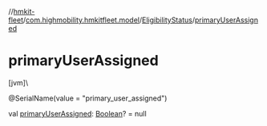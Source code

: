 //[hmkit-fleet](../../../index.md)/[com.highmobility.hmkitfleet.model](../index.md)/[EligibilityStatus](index.md)/[primaryUserAssigned](primary-user-assigned.md)

# primaryUserAssigned

[jvm]\

@SerialName(value = &quot;primary_user_assigned&quot;)

val [primaryUserAssigned](primary-user-assigned.md): [Boolean](https://kotlinlang.org/api/latest/jvm/stdlib/kotlin-stdlib/kotlin/-boolean/index.html)? = null
